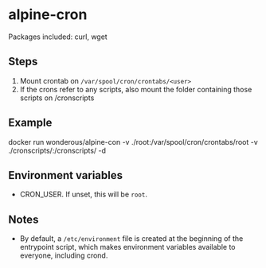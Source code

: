 # alpine-cron

Packages included: curl, wget

## Steps
1. Mount crontab on `/var/spool/cron/crontabs/<user>`
2. If the crons refer to any scripts, also mount the folder containing those scripts on /cronscripts

## Example
docker run wonderous/alpine-con -v ./root:/var/spool/cron/crontabs/root -v ./cronscripts/:/cronscripts/ -d

## Environment variables
- CRON_USER. If unset, this will be `root`.

## Notes
- By default, a `/etc/environment` file is created at the beginning of the entrypoint script, which makes environment variables available to everyone, including crond.